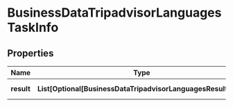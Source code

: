 # BusinessDataTripadvisorLanguagesTaskInfo


## Properties

| Name | Type | Description | Notes |
|------------ | ------------- | ------------- | -------------|
**result** | **List[Optional[BusinessDataTripadvisorLanguagesResultInfo]]** | array of results |[optional]|